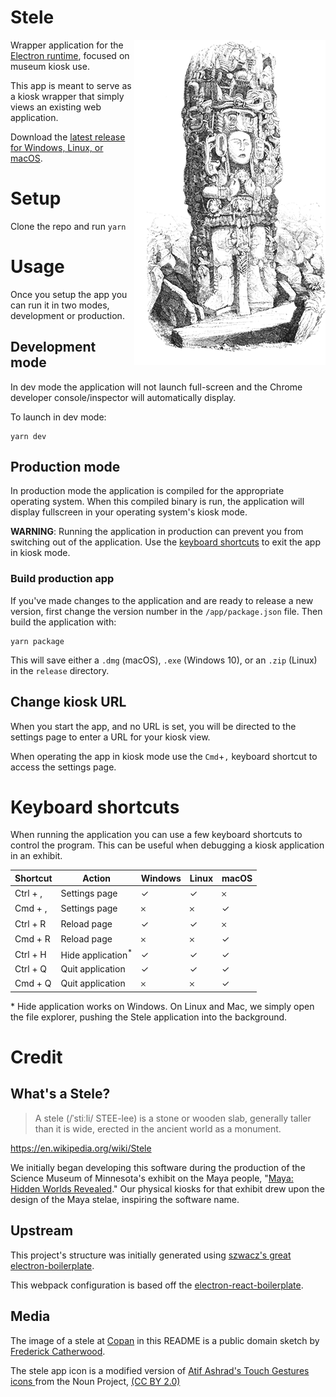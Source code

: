 # Stele

<img align="right" alt="Image of a Maya stele at Copan, by Frederick Catherwood" src="/resources/copan.png" />

Wrapper application for the [Electron runtime](http://electron.atom.io), focused on museum kiosk use.

This app is meant to serve as a kiosk wrapper that simply views an existing web application.

Download the [latest release for Windows, Linux, or macOS](https://github.com/scimusmn/stele/releases/latest).

# Setup

Clone the repo and run `yarn`

# Usage
Once you setup the app you can run it in two modes, development or production.

## Development mode
In dev mode the application will not launch full-screen and the Chrome developer console/inspector will automatically display.

To launch in dev mode:

    yarn dev

## Production mode
In production mode the application is compiled for the appropriate operating system. When this compiled binary is run, the application will display fullscreen in your operating system's kiosk mode.

**WARNING**: Running the application in production can prevent you from switching out of the application. Use the [keyboard shortcuts](#keyboard-shortcuts) to exit the app in kiosk mode.

### Build production app
If you've made changes to the application and are ready to release a new version, first change the version number in the `/app/package.json` file. Then build the application with:

    yarn package

This will save either a `.dmg` (macOS), `.exe` (Windows 10), or an `.zip` (Linux) in the `release` directory.

## Change kiosk URL
When you start the app, and no URL is set, you will be directed to the settings page to enter a URL for your kiosk view.

When operating the app in kiosk mode use the `Cmd`+`,` keyboard shortcut to access the settings page.

# Keyboard shortcuts
When running the application you can use a few keyboard shortcuts to control the program. This can be useful when debugging a kiosk application in an exhibit.

| Shortcut | Action                       | Windows | Linux | macOS |
| ---      | ---                          | ---     | ---   | ---   |
| Ctrl + , | Settings page                | ✓       | ✓     | 𐄂     |
| Cmd + ,  | Settings page                | 𐄂       | 𐄂     | ✓     |
| Ctrl + R | Reload page                  | ✓       | ✓     | 𐄂     |
| Cmd + R  | Reload page                  | 𐄂       | 𐄂     | ✓     |
| Ctrl + H | Hide application<sup>*</sup> | ✓       | ✓     | ✓     |
| Ctrl + Q | Quit application             | ✓       | ✓     | ✓     |
| Cmd + Q  | Quit application             | 𐄂       | 𐄂     | ✓     |

\* Hide application works on Windows. On Linux and Mac, we simply open the file explorer, pushing the Stele application into the background.


# Credit
## What's a Stele?
> A stele (/ˈstiːli/ STEE-lee) is a stone or wooden slab, generally taller than it is wide, erected in the ancient world as a monument.

https://en.wikipedia.org/wiki/Stele

We initially began developing this software during the production of the Science Museum of Minnesota's exhibit on the Maya people, "[Maya: Hidden Worlds Revealed](https://www.smm.org/exhibitrental/maya-hidden-worlds-revealed)." Our physical kiosks for that exhibit drew upon the design of the Maya stelae, inspiring the software name.

## Upstream
This project's structure was initially generated using [szwacz's great electron-boilerplate](https://github.com/szwacz/electron-boilerplate).

This webpack configuration is based off the [electron-react-boilerplate](https://github.com/electron-react-boilerplate/electron-react-boilerplate).

## Media
The image of a stele at [Copan](https://uncoveredhistory.com/honduras/copan/the-stelae-of-copan/) in this README is a public domain sketch by [Frederick Catherwood](https://en.wikipedia.org/wiki/Frederick_Catherwood).

The stele app icon is a modified version of [ Atif Ashrad's Touch Gestures icons ](https://thenounproject.com/atifarshad/collection/touch-gestures/) from the Noun Project, [(CC BY 2.0)](https://creativecommons.org/licenses/by/2.0/)
